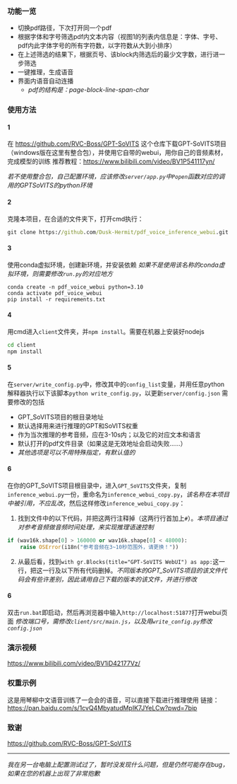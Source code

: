 ### 功能一览
- 切换pdf路径，下次打开同一个pdf
- 根据字体和字号筛选pdf内文本内容（视图1的列表内信息是：字体、字号、pdf内此字体字号的所有字符数，以字符数从大到小排序）
- 在上述筛选的结果下，根据页号、该block内筛选后的最少文字数，进行进一步筛选
- 一键推理，生成语音
- 界面内语音自动连播
  - *pdf的结构是：page-block-line-span-char*


### 使用方法

#### 1
在 https://github.com/RVC-Boss/GPT-SoVITS 这个仓库下载GPT-SoVITS项目（windows版在这里有整合包），并使用它自带的webui，用你自己的音频素材，完成模型的训练
推荐教程：https://www.bilibili.com/video/BV1P541117yn/

*若不使用整合包，自己配置环境，应该修改`server/app.py`中`Popen`函数对应的调用的GPTSoVITS的python环境*

#### 2

克隆本项目，在合适的文件夹下，打开cmd执行：
```cmd
git clone https://github.com/Dusk-Hermit/pdf_voice_inference_webui.git
```

#### 3

使用conda虚拟环境，创建新环境，并安装依赖
*如果不是使用该名称的conda虚拟环境，则需要修改`run.py`的对应地方*
```
conda create -n pdf_voice_webui python=3.10
conda activate pdf_voice_webui
pip install -r requirements.txt
```

#### 4

用cmd进入`client`文件夹，并`npm install`。需要在机器上安装好nodejs
```cmd
cd client
npm install
```

#### 5
在`server/write_config.py`中，修改其中的`config_list`变量，并用任意python解释器执行以下该脚本`python write_config.py`，以更新`server/config.json`
需要修改的包括
- GPT_SoVITS项目的根目录地址
- 默认选择用来进行推理的GPT和SoVITS权重
- 作为当次推理的参考音频，应在3-10s内；以及它的对应文本和语言
- 默认打开的pdf文件目录（如果这是无效地址会启动失败……）
- *其他选项是可以不用特殊指定，有默认值的*

#### 6
在你的GPT_SoVITS项目根目录中，进入`GPT_SoVITS`文件夹，复制`inference_webui.py`一份，重命名为`inference_webui_copy.py`，*该名称在本项目中被引用，不应乱改*，然后这样修改`inference_webui_copy.py`：

1. 找到文件中的以下代码，并把这两行注释掉（这两行行首加上`#`）。*本项目通过对参考音频做音频时间处理，来实现推理语速控制*
```py
if (wav16k.shape[0] > 160000 or wav16k.shape[0] < 48000):
    raise OSError(i18n("参考音频在3~10秒范围外，请更换！"))
```
2. 从最后看，找到`with gr.Blocks(title="GPT-SoVITS WebUI") as app:`这一行，把这一行及以下所有代码删掉。*不同版本的GPT_SoVITS项目的该文件代码会有些许差别，因此请用自己下载的版本的该文件，并进行修改*

#### 6
双击`run.bat`即启动，然后再浏览器中输入`http://localhost:51877`打开webui页面
*修改端口号，需修改`client/src/main.js`，以及用`write_config.py`修改`config.json`*


### 演示视频
https://www.bilibili.com/video/BV1iD42177Vz/

### 权重示例
这是用琴柳中文语音训练了一会会的语音，可以直接下载进行推理使用
链接：https://pan.baidu.com/s/1cvQ4MbyatudMpIK7JYeLCw?pwd=7bip 


### 致谢
https://github.com/RVC-Boss/GPT-SoVITS


<hr>

*我在另一台电脑上配置测试过了，暂时没发现什么问题，但是仍然可能存在bug，如果在您的机器上出现了非常抱歉*